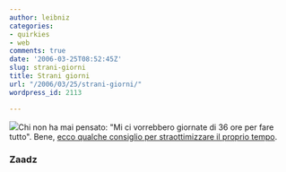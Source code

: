 ```yaml
---
author: leibniz
categories:
- quirkies
- web
comments: true
date: '2006-03-25T08:52:45Z'
slug: strani-giorni
title: Strani giorni
url: "/2006/03/25/strani-giorni/"
wordpress_id: 2113

---
```

![](https://www.thewoundandwound.com/images/vinyls/042404/Kali.gif)Chi non ha mai pensato: "Mi ci vorrebbero giornate di 36 ore per fare tutto". Bene, [ecco qualche consiglio per straottimizzare il proprio tempo](https://jon.zaadz.com/blog/2006/3/how_to_have_a_36_hour_day).


### Zaadz

